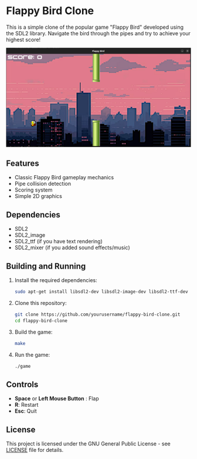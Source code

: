 # Flappy Bird Clone

This is a simple clone of the popular game "Flappy Bird" developed using the SDL2 library. Navigate the bird through the pipes and try to achieve your highest score!

![Game Screenshot](./screenshot.png)

## Features

- Classic Flappy Bird gameplay mechanics
- Pipe collision detection
- Scoring system
- Simple 2D graphics

## Dependencies

- SDL2
- SDL2_image
- SDL2_ttf (if you have text rendering)
- SDL2_mixer (if you added sound effects/music)

## Building and Running

1. Install the required dependencies:

   ```bash
   sudo apt-get install libsdl2-dev libsdl2-image-dev libsdl2-ttf-dev libsdl2-mixer-dev
   ```

2. Clone this repository:

   ```bash
   git clone https://github.com/yourusername/flappy-bird-clone.git
   cd flappy-bird-clone
   ```

3. Build the game:

   ```bash
   make
   ```

4. Run the game:

   ```bash
   ./game
   ```

## Controls

- **Space** or **Left Mouse Button** : Flap
- **R**: Restart
- **Esc**: Quit

## License

This project is licensed under the GNU General Public License - see [LICENSE](LICENSE) file for details.
